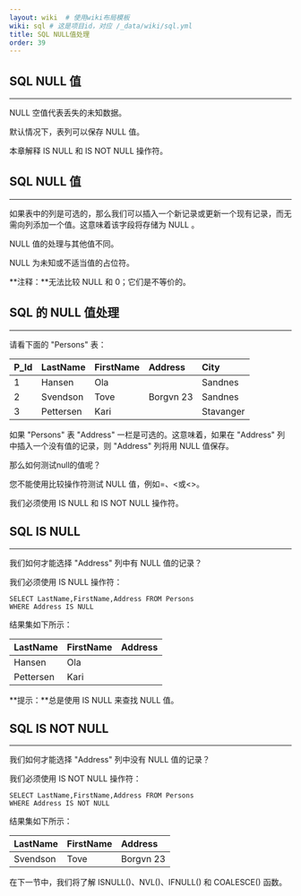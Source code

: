 ```yaml
---
layout: wiki  # 使用wiki布局模板
wiki: sql # 这是项目id，对应 /_data/wiki/sql.yml
title: SQL NULL值处理
order: 39
---
```


## SQL NULL 值

------

NULL 空值代表丢失的未知数据。

默认情况下，表列可以保存 NULL 值。

本章解释 IS NULL 和 IS NOT NULL 操作符。

## SQL NULL 值

------

如果表中的列是可选的，那么我们可以插入一个新记录或更新一个现有记录，而无需向列添加一个值。这意味着该字段将存储为 NULL 。

NULL 值的处理与其他值不同。

NULL 为未知或不适当值的占位符。

**注释：**无法比较 NULL 和 0；它们是不等价的。

## SQL 的 NULL 值处理

------

请看下面的 "Persons" 表：

| P_Id | LastName  | FirstName | Address   | City      |
| :--- | :-------- | :-------- | :-------- | :-------- |
| 1    | Hansen    | Ola       |           | Sandnes   |
| 2    | Svendson  | Tove      | Borgvn 23 | Sandnes   |
| 3    | Pettersen | Kari      |           | Stavanger |

如果 "Persons" 表 "Address" 一栏是可选的。这意味着，如果在 "Address" 列中插入一个没有值的记录，则 "Address" 列将用 NULL 值保存。

那么如何测试null的值呢？

您不能使用比较操作符测试 NULL 值，例如=、<或<>。

我们必须使用 IS NULL 和 IS NOT NULL 操作符。

## SQL IS NULL

------

我们如何才能选择 "Address" 列中有 NULL 值的记录？

我们必须使用 IS NULL 操作符：

```
SELECT LastName,FirstName,Address FROM Persons
WHERE Address IS NULL
```

结果集如下所示：

| LastName  | FirstName | Address |
| :-------- | :-------- | :------ |
| Hansen    | Ola       |         |
| Pettersen | Kari      |         |

**提示：**总是使用 IS NULL 来查找 NULL 值。

## SQL IS NOT NULL

------

我们如何才能选择 "Address" 列中没有 NULL 值的记录？

我们必须使用 IS NOT NULL 操作符：

```
SELECT LastName,FirstName,Address FROM Persons
WHERE Address IS NOT NULL
```

结果集如下所示：

| LastName | FirstName | Address   |
| :------- | :-------- | :-------- |
| Svendson | Tove      | Borgvn 23 |

在下一节中，我们将了解 ISNULL()、NVL()、IFNULL() 和 COALESCE() 函数。
